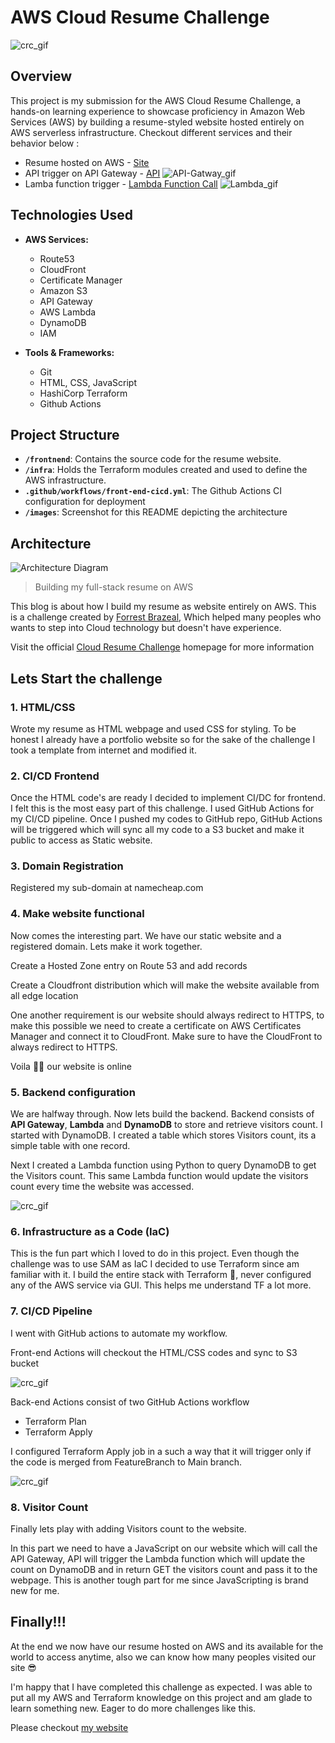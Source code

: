 # AWS Cloud Resume Challenge

![crc_gif](images/crc_gif.gif)

## Overview

This project is my submission for the AWS Cloud Resume Challenge, a hands-on learning experience to showcase proficiency in Amazon Web Services (AWS) by building a resume-styled website hosted entirely on AWS serverless infrastructure. Checkout different services and their behavior below :

- Resume hosted on AWS - [Site](https://awsresume.darvinpatel.com/)
- API trigger on API Gateway - [API](https://8hvxck6m48.execute-api.ap-southeast-2.amazonaws.com/visitorcountapi)
  ![API-Gatway_gif](images/API.gif)
- Lamba function trigger - [Lambda Function Call](https://o3zkisebsdu5vytegpigjx66f40pkpwf.lambda-url.ap-southeast-2.on.aws/)
  ![Lambda_gif](images/Lambda.gif)

## Technologies Used

- **AWS Services:**
  - Route53
  - CloudFront
  - Certificate Manager
  - Amazon S3
  - API Gateway
  - AWS Lambda
  - DynamoDB
  - IAM

- **Tools & Frameworks:**
  - Git
  - HTML, CSS, JavaScript
  - HashiCorp Terraform
  - Github Actions
 

## Project Structure

- **`/frontnend`**: Contains the source code for the resume website.
- **`/infra`**: Holds the Terraform modules created and used to define the AWS infrastructure.
- **`.github/workflows/front-end-cicd.yml`**: The Github Actions CI configuration for deployment
- **`/images`**: Screenshot for this README depicting the architecture

## Architecture 

![Architecture Diagram](images/awscrc_architecture.png)
> Building my full-stack resume on AWS

This blog is about how I build my resume as website entirely on AWS. This is a challenge created by [Forrest Brazeal](https://twitter.com/forrestbrazeal), Which helped many peoples who wants to step into Cloud technology but doesn't have experience. 

Visit the official [Cloud Resume Challenge](https://cloudresumechallenge.dev) homepage for more information


## Lets Start the challenge

### 1. HTML/CSS 
Wrote my resume as HTML webpage and used CSS for styling. To be honest I already have a portfolio website so for the sake of the challenge I took a template from internet and modified it. 

### 2. CI/CD Frontend
Once the HTML code's are ready I decided to implement CI/DC for frontend. I felt this is the most easy part of this challenge.
I used GitHub Actions for my CI/CD pipeline. Once I pushed my codes to GitHub repo, GitHub Actions will be triggered which will sync all my code to a S3 bucket and make it public to access as Static website.

### 3. Domain Registration 
Registered my sub-domain at namecheap.com 

### 4. Make website functional
Now comes the interesting part. We have our static website and a registered domain. Lets make it work together.

Create a Hosted Zone entry on Route 53 and add records

Create a Cloudfront distribution which will make the website available from all edge location 

One another requirement is our website should always redirect to HTTPS, to make this possible we need to create a certificate on AWS Certificates Manager and connect it to CloudFront. Make sure to have the CloudFront to always redirect to HTTPS.

Voila 💪🏼  our website is online 

### 5. Backend configuration

We are halfway through. Now lets build the backend. Backend consists of **API Gateway**, **Lambda** and **DynamoDB** to store and retrieve visitors count. 
I started with DynamoDB. I created a table which stores Visitors count, its a simple table with one record. 

Next I created a Lambda function using Python to query DynamoDB to get the Visitors count. This same Lambda function would update the visitors count every time the website was accessed. 

![crc_gif](images/Backend-Arch.png)

### 6. Infrastructure as a Code (IaC)

This is the fun part which I loved to do in this project. Even though the challenge was to use SAM as IaC I decided to use Terraform since am familiar with it. I build the entire stack with Terraform 💯, never configured any of the AWS service via GUI. This helps me understand TF a lot more. 

### 7. CI/CD Pipeline

I went with GitHub actions to automate my workflow. 

Front-end Actions will checkout the HTML/CSS codes and sync to S3 bucket

![crc_gif](images/cicd-1.png)

Back-end Actions consist of two GitHub Actions workflow 
- Terraform Plan
- Terraform Apply

I configured Terraform Apply job in a such a way that it will trigger only if the code is merged from FeatureBranch to Main branch. 

![crc_gif](images/cicd-2.png)

### 8. Visitor Count

Finally lets play with adding Visitors count to the website.

In this part we need to have a JavaScript on our website which will call the API Gateway, API will trigger the Lambda function which will update the count on DynamoDB and in return GET the visitors count and pass it to the webpage.
This is another tough part for me since JavaScripting is brand new for me.

## Finally!!!

At the end we now have our resume hosted on AWS and its available for the world to access anytime, also we can know how many peoples visited our site 😎

I'm happy that I have completed this challenge as expected. I was able to put all my AWS and Terraform knowledge on this project and am glade to learn something new. 
Eager to do more challenges like this.

Please checkout [my website](https://awsresume.darvinpatel.com/)
